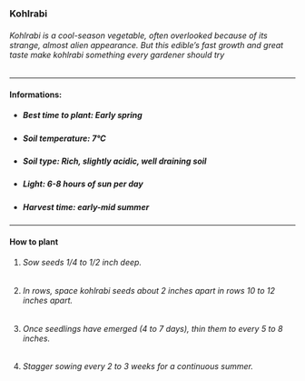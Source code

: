 ### Kohlrabi

###### Kohlrabi is a cool-season vegetable, often overlooked because of its strange, almost alien appearance. But this edible’s fast growth and great taste make kohlrabi something every gardener should try

---

#### Informations:

- ##### Best time to plant: Early spring
- ##### Soil temperature: 7°C
- ##### Soil type: Rich, slightly acidic, well draining soil
- ##### Light: 6-8 hours of sun per day
- ##### Harvest time: early-mid summer

---

#### How to plant

1. ###### Sow seeds 1/4 to 1/2 inch deep.
2. ###### In rows, space kohlrabi seeds about 2 inches apart in rows 10 to 12 inches apart.
3. ###### Once seedlings have emerged (4 to 7 days), thin them to every 5 to 8 inches.
4. ###### Stagger sowing every 2 to 3 weeks for a continuous summer.  